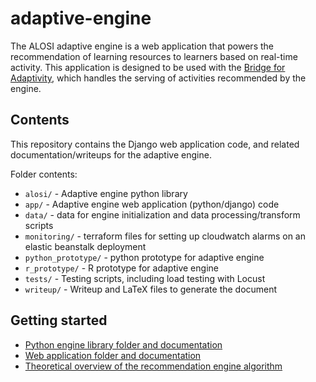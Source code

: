 # adaptive-engine

The ALOSI adaptive engine is a web application that powers the recommendation of learning resources to learners based on real-time activity. This application is designed to be used with the [Bridge for Adaptivity](https://github.com/harvard-vpal/bridge-adaptivity), which handles the serving of activities recommended by the engine.

## Contents
This repository contains the Django web application code, and related documentation/writeups for the adaptive engine.

Folder contents:
* `alosi/` - Adaptive engine python library
* `app/` - Adaptive engine web application (python/django) code
* `data/` - data for engine initialization and data processing/transform scripts
* `monitoring/` - terraform files for setting up cloudwatch alarms on an elastic beanstalk deployment
* `python_prototype/` - python prototype for adaptive engine
* `r_prototype/` - R prototype for adaptive engine
* `tests/` - Testing scripts, including load testing with Locust
* `writeup/` - Writeup and LaTeX files to generate the document

## Getting started
* [Python engine library folder and documentation](https://github.com/harvard-vpal/adaptive-engine/tree/master/alosi)
* [Web application folder and documentation](https://github.com/harvard-vpal/adaptive-engine/tree/master/app)
* [Theoretical overview of the recommendation engine algorithm](https://github.com/harvard-vpal/adaptive-engine/blob/master/writeup/writeup.pdf)
